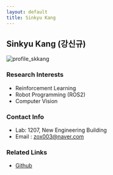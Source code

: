 ```yaml
---
layout: default
title: Sinkyu Kang
---
```


## Sinkyu Kang (강신규)
![profile_skkang](https://user-images.githubusercontent.com/56228085/186415140-dd3585b6-f896-4157-8543-97442bc60534.jpg)


### Research Interests 
* Reinforcement Learning
* Robot Programming (ROS2)
* Computer Vision

### Contact Info
* Lab: 1207, New Engineering Building
* Email : zox003@naver.com

### Related Links
* [Github](https://github.com/zox004)

